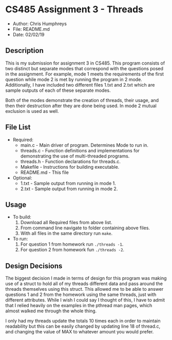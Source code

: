 # CS485 Assignment 3 - Threads
 - Author: Chris Humphreys
 - File: README.md
 - Date: 02/02/19

## Description
  This is my submission for assignment 3 in CS485.  This program consists of two
  distinct but separate modes that correspond with the questions posed in the 
  assignment.  For example, mode 1 meets the requirements of the first question
  while mode 2 is met by running the program in 2 mode.  Additionally, I have
  included two different files 1.txt and 2.txt which are sample outputs of each
  of these separate modes.
  
  Both of the modes demonstrate the creation of threads, their usage, and then
  their destruction after they are done being used.  In mode 2 mutual exclusion 
  is used as well.

## File List
 - Required:
   - main.c - Main driver of program.  Determines Mode to run in.
   - threads.c - Function definitions and implementations for demonstrating the 
               use of multi-threaded programs.
   - threads.h - Function declarations for threads.c.
   - Makefile - Instructions for building executable.
   - README.md - This file
 - Optional:
   - 1.txt - Sample output from running in mode 1.
   - 2.txt - Sample output from running in mode 2.
 
## Usage
 - To build:
   1. Download all Required files from above list.
   2. From command line navigate to folder containing above files.
   3. With all files in the same directory run `make`.
 - To run:
   1. For question 1 from homework run `./threads -1`.
   2. For question 2 from homework fun `./threads -2`.
   
## Design Decisions
  The biggest decision I made in terms of design for this program was making use
  of a struct to hold all of my threads different data and pass around the
  threads themselves using this struct.  This allowed me to be able to answer
  questions 1 and 2 from the homework using the same threads, just with
  different attributes.  While I wish I could say I thought of this, I have to
  admit that I relied heavily on the examples in the pthread man pages, which
  almost walked me through the whole thing. 
  
  I only had my threads update the totals 10 times each in order to maintain
  readability but this can be easily changed by updating line 18 of thread.c,
  and changing the value of MAX to whatever amount you would prefer.
